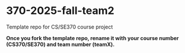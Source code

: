 # 370-2025-fall-team2
Template repo for CS/SE370 course project

**Once you fork the template repo, rename it with your course number (CS370/SE370) and team number (teamX).**
